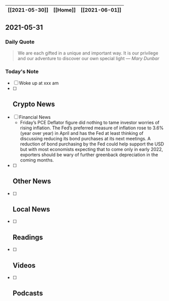 | [[2021-05-30]] | [[Home]] | [[2021-06-01]] |
| :------------: | :------: | :------------: |

## 2021-05-31 

### Daily Quote
> We are each gifted in a unique and important way. It is our privilege and our adventure to discover our own special light
> &mdash; <cite>Mary Dunbar</cite>

### Today's Note
- [ ] Woke up at xxx am
- [ ] Crypto News
	- 
- [ ] Financial News
	- Friday’s PCE Deflator figure did nothing to tame investor worries of rising inflation. The Fed’s preferred measure of inflation rose to 3.6% (year over year) in April and has the Fed at least thinking of discussing reducing its bond purchases at its next meetings. A reduction of bond purchasing by the Fed could help support the USD but with most economists expecting that to come only in early 2022, exporters should be wary of further greenback depreciation in the coming months.
- [ ] Other News
	- 
- [ ] Local News
	-
- [ ] Readings
	- 
- [ ] Videos
	- 
- [ ] Podcasts
	- 
